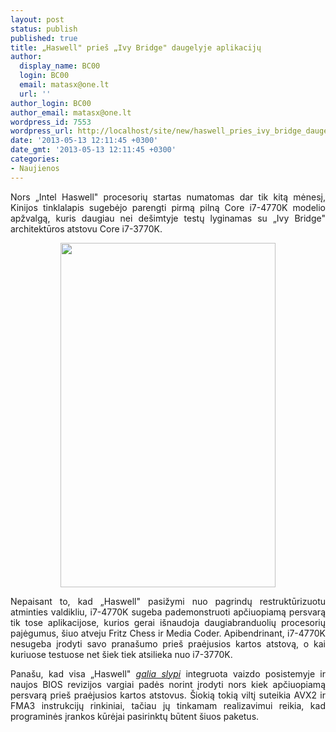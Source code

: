 ```yaml
---
layout: post
status: publish
published: true
title: „Haswell" prieš „Ivy Bridge" daugelyje aplikacijų
author:
  display_name: BC00
  login: BC00
  email: matasx@one.lt
  url: ''
author_login: BC00
author_email: matasx@one.lt
wordpress_id: 7553
wordpress_url: http://localhost/site/new/haswell_pries_ivy_bridge_daugelyje_aplikaciju/
date: '2013-05-13 12:11:45 +0300'
date_gmt: '2013-05-13 12:11:45 +0300'
categories:
- Naujienos
---
```

<p style="text-align: justify;">
	Nors &bdquo;Intel Haswell&quot; procesorių startas numatomas dar tik kitą mėnesį, Kinijos tinklalapis sugebėjo parengti pirmą pilną Core i7-4770K modelio apžvalgą, kuris daugiau nei de&scaron;imtyje testų lyginamas su &bdquo;Ivy Bridge&quot; architektūros atstovu Core i7-3770K.</p>
<p style="text-align: center;">
	<img alt="" src="http://technews.lt/userfiles/intel_core_haswell_ivy_bridge_benchmarks_corrected.png" style="width: 344px; height: 551px;" /></p>
<p style="text-align: justify;">
	Nepaisant to, kad &bdquo;Haswell&quot; pasižymi nuo pagrindų restruktūrizuotu atminties valdikliu, i7-4770K sugeba pademonstruoti apčiuopiamą persvarą tik tose aplikacijose, kurios gerai i&scaron;naudoja daugiabranduolių procesorių pajėgumus, &scaron;iuo atveju Fritz Chess ir Media Coder. Apibendrinant, i7-4770K nesugeba įrodyti savo prana&scaron;umo prie&scaron; praėjusios kartos atstovą, o kai kuriuose testuose net &scaron;iek tiek atsilieka nuo i7-3770K.</p>
<p style="text-align: justify;">
	Pana&scaron;u, kad visa &bdquo;Haswell&quot; <a href="http://www.technews.lt/naujiena/n/a/intel_haswell_esantis_iris_graphics_pranoksta_hd_4000_23_kartus_.html"><em>galia slypi</em></a> integruota vaizdo posistemyje ir naujos BIOS revizijos vargiai padės norint įrodyti nors kiek apčiuopiamą persvarą prie&scaron; praėjusios kartos atstovus. &Scaron;iokią tokią viltį suteikia AVX2 ir FMA3 instrukcijų rinkiniai, tačiau jų tinkamam realizavimui reikia, kad programinės įrankos kūrėjai pasirinktų būtent &scaron;iuos paketus.</p>
